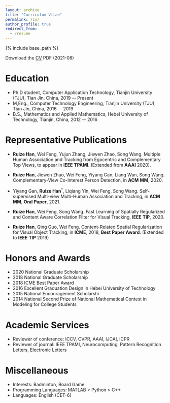 ```yaml
---
layout: archive
title: "Curriculum Vitae"
permalink: /cv/
author_profile: true
redirect_from:
  - /resume
---
```


{% include base_path %}

Download the [CV](http://ruizehan.github.io/files/resume.pdf) PDF (2021-08)

Education
======

* Ph.D student, Computer Application Technology, Tianjin University (TJU), Tian Jin, China, 2019 -- Present
* M,Eng., Computer Technology Engineering, Tianjin University (TJU), Tian Jin, China, 2016 -- 2019
* B.S., Mathematics and Applied Mathematics, Hebei University of Technology, Tianjin, China, 2012 -- 2016


Representative Publications
======

 * **Ruize Han**, Wei Feng, Yujun Zhang, Jiewen Zhao, Song Wang. Multiple Human Association and Tracking from Egocentric and Complementary Top Views, to appear in __IEEE__ __TPAMI__. (Extended from __AAAI__ 2020).
 
 * **Ruize Han**, Jiewen Zhao, Wei Feng, Yiyang Gan, Liang Wan, Song Wang. Complementary-View Co-Interest Person Detection, in __ACM__ __MM__, 2020.

 * Yiyang Gan, **Ruize Han**$^\dagger$, Liqiang Yin, Wei Feng, Song Wang. Self-supervised Multi-view Multi-Human Association and Tracking, in __ACM__ __MM__, __Oral__ __Paper__, 2021.

 * **Ruize Han**, Wei Feng, Song Wang. Fast Learning of Spatially Regularized and Content Aware Correlation Filter for Visual Tracking, __IEEE__ __TIP__, 2020.

 * **Ruize Han**, Qing Guo, Wei Feng. Content-Related Spatial Regularization for Visual Object Tracking, in __ICME__, 2018, __Best__ __Paper__ __Award__. (Extended to __IEEE__ __TIP__ 2019)

   
Honors and Awards
======
* 2020 National Graduate Scholarship 
* 2018 National Graduate Scholarship 
* 2018 ICME Best Paper Award 
* 2016 Excellent Graduation Design in Hebei University of Technology
* 2015 National Encouragement Scholarshi
* 2014 National Second Prize of National Mathematical Contest in Modeling for College Students

Academic Services
======
 * Reviewer of conference: ICCV, CVPR, AAAI, IJCAI, ICPR
 * Reviewer of journal: IEEE TPAMI, Neurocomputing, Pattern Recognition Letters, Electronic Letters
  
Miscellaneous
======
  * Interests: Badminton, Board Game
  * Programming Languages: MATLAB > Python > C++
  * Languages: English (CET-6)
